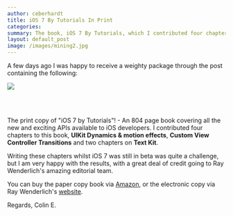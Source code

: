 ```yaml
---
author: ceberhardt
title: iOS 7 By Tutorials In Print
categories: 
summary: The book, iOS 7 By Tutorials, which I contributed four chapters to, is now in print.
layout: default_post
image: /images/mining2.jpg
---
```


A few days ago I was happy to receive a weighty package through the post containing the following:

<img src="{{ site.baseurl }}/ceberhardt/assets/iOS7ByTutorials.jpg"></img>

<br/>
<br/>

The print copy of "iOS 7 by Tutorials"! - An 804 page book covering all the new and exciting APIs available to iOS developers. I contributed four chapters to this book, **UIKit Dynamics & motion effects**, **Custom View Controller Transitions** and two chapters on **Text Kit**.

Writing these chapters whilst iOS 7 was still in beta was quite a challenge, but I am very happy with the results, with a great deal of credit going to Ray Wenderlich's amazing editorial team.

You can buy the paper copy book via <a href="http://www.amazon.co.uk/iOS-By-Tutorials-Christine-Abernathy/dp/0989675106">Amazon</a>, or the electronic copy via Ray Wenderlich's <a href="http://www.raywenderlich.com/store/ios-7-by-tutorials">website</a>.

Regards, Colin E.




